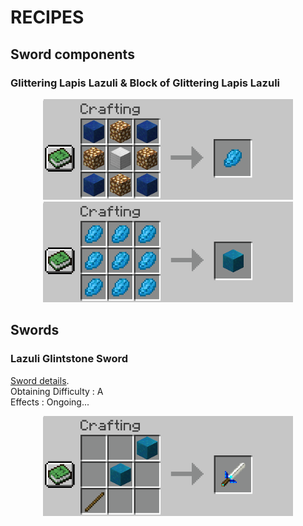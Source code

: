 # RECIPES

## Sword components

### Glittering Lapis Lazuli & Block of Glittering Lapis Lazuli

<p align="center">
   <img alt="Glittering Lapis Lazuli" width="400" src="./README-docs/glittering_lapis_lazuli-craft.png">
   <img alt="Glittering Lapis Lazuli Block" width="400" src="./README-docs/block_of_glittering_lapis_lazuli-craft.png"></img>
</p>

## Swords

### Lazuli Glintstone Sword

<a href="https://eldenring.wiki.fextralife.com/Lazuli+Glintstone+Sword">Sword details</a>.\
Obtaining Difficulty : A\
Effects : Ongoing...

<p align="center">
   <img alt="Authentication page" width="400" src="./README-docs/lazuli_glintstone_sword-craft.png">
</p>
